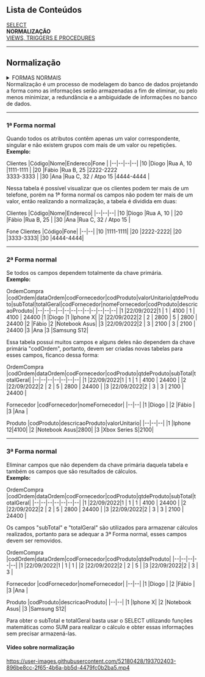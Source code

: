 ##  Lista de Conteúdos
[SELECT](index.md)<br />
**NORMALIZAÇÃO**<br />
[VIEWS, TRIGGERS E PROCEDURES](./views_procedures_triggers.md)

---

##  Normalização
<details>
<summary>
FORMAS NORMAIS
</summary>

&emsp;&emsp;[1ª FORMA NORMAL](#1ª-forma-normal)</br>
&emsp;&emsp;[2ª FORMA NORMAL](#2ª-forma-normal)</br>
&emsp;&emsp;[3ª FORMA NORMAL](#3ª-forma-normal)</br>

</details>
Normalização é um processo de modelagem do banco de dados projetando a forma como as informações serão armazenadas a fim de eliminar, ou pelo menos minimizar, a redundância e a ambiguidade de informações no banco de dados.

---

### 1ª Forma normal

Quando todos os atributos contêm apenas um valor correspondente, singular e não existem grupos com mais de um valor ou repetições.<br />
**Exemplo:**

Clientes
|Código|Nome|Endereco|Fone |
|--|--|--|--|
|10 |Diogo |Rua A, 10 |1111-1111 |
|20 |Fábio |Rua B, 25 |2222-2222<br/> 3333-3333 |
|30 |Ana |Rua C, 32 / Atpo 15 |4444-4444 |

Nessa tabela é possível visualizar que os clientes podem ter mais de um telefone, porém na 1ª forma normal os campos não podem ter mais de um valor, então realizando a normalização, a tabela é dividida em duas:

Clientes
|Código|Nome|Endereco|
|--|--|--|
|10 |Diogo |Rua A, 10 |
|20 |Fábio |Rua B, 25 |
|30 |Ana |Rua C, 32 / Atpo 15 |

Fone Clientes
|Código|Fone|
|--|--|
|10 |1111-1111|
|20 |2222-2222|
|20 |3333-3333|
|30 |4444-4444|

---

### 2ª Forma normal

Se todos os campos dependem totalmente da chave primária.<br />
**Exemplo:**

OrdemCompra
|codOrdem|dataOrdem|codFornecedor|codProduto|valorUnitario|qtdeProduto|subTotal|totalGeral|codFornecedor|nomeFornecedor|codProduto|descricaoProduto|
|--|--|--|--|--|--|--|--|--|--|--|--|
|1 |22/09/2022|1 | 1 | 4100 | 1 | 4100 | 24400 |1 |Diogo |1 |Iphone X|
|2 |22/09/2022|2 | 2 | 2800 | 5 | 2800 | 24400 |2 |Fábio |2 |Notebook Asus|
|3 |22/09/2022|2 | 3 | 2100 | 3 | 2100 | 24400 |3 |Ana |3 |Samsung S12|

Essa tabela possui muitos campos e alguns deles não dependem da chave primária "codOrdem", portanto, devem ser criadas novas tabelas para esses campos, ficanco dessa forma:

OrdemCompra
|codOrdem|dataOrdem|codFornecedor|codProduto|qtdeProduto|subTotal|totalGeral|
|--|--|--|--|--|--|--|
|1 |22/09/2022|1 | 1 | 1 | 4100 | 24400 |
|2 |22/09/2022|2 | 2 | 5 | 2800 | 24400 |
|3 |22/09/2022|2 | 3 | 3 | 2100 | 24400 |

Fornecedor
|codFornecedor|nomeFornecedor|
|--|--|
|1 |Diogo |
|2 |Fábio |
|3 |Ana |

Produto
|codProduto|descricaoProduto|valorUnitario|
|--|--|--|
|1 |Iphone 12|4100|
|2 |Notebook Asus|2800|
|3 |Xbox Series S|2100|

---

### 3ª Forma normal

Eliminar campos que não dependem da chave primária daquela tabela e também os campos que são resultados de cálculos.<br />
**Exemplo:**

OrdemCompra
|codOrdem|dataOrdem|codFornecedor|codProduto|qtdeProduto|subTotal|totalGeral|
|--|--|--|--|--|--|--|
|1 |22/09/2022|1 | 1 | 1 | 4100 | 24400 |
|2 |22/09/2022|2 | 2 | 5 | 2800 | 24400 |
|3 |22/09/2022|2 | 3 | 3 | 2100 | 24400 |

Os campos "subTotal" e "totalGeral" são utilizados para armazenar cálculos realizados, portanto para se adequar a 3ª Forma normal, esses campos devem ser removidos.

OrdemCompra
|codOrdem|dataOrdem|codFornecedor|codProduto|qtdeProduto|
|--|--|--|--|--|
|1 |22/09/2022|1 | 1 | 1 |
|2 |22/09/2022|2 | 2 | 5 |
|3 |22/09/2022|2 | 3 | 3 |

Fornecedor
|codFornecedor|nomeFornecedor|
|--|--|
|1 |Diogo |
|2 |Fábio |
|3 |Ana |

Produto
|codProduto|descricaoProduto|
|--|--|
|1 |Iphone X|
|2 |Notebook Asus|
|3 |Samsung S12|

Para obter o subTotal e totalGeral basta usar o SELECT utilizando funções matemáticas como SUM para realizar o cálculo e obter essas informações sem precisar armazená-las.

#### Vídeo sobre normalização

https://user-images.githubusercontent.com/52180428/193702403-896be8cc-2f65-4b6a-bb5d-4479fc0b2ba5.mp4
